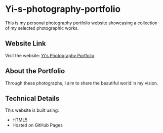 # Yi-s-photography-portfolio

This is my personal photography portfolio website showcasing a collection of my selected photographic works.

## Website Link

Visit the website: [Yi's Photography Portfolio](https://yizhang527.github.io/Yi-s-photography-portfolio)

## About the Portfolio

Through these photographs, I aim to share the beautiful world in my vision.

## Technical Details

This website is built using:
- HTML5
- Hosted on GitHub Pages

